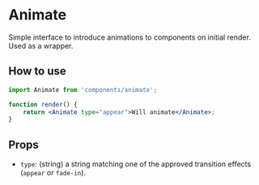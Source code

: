 # Animate

Simple interface to introduce animations to components on initial render. Used as a wrapper.

## How to use

```jsx
import Animate from 'components/animate';

function render() {
	return <Animate type="appear">Will animate</Animate>;
}
```

## Props

- `type`: (string) a string matching one of the approved transition effects (`appear` or `fade-in`).
